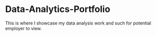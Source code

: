 # Data-Analytics-Portfolio
This is where I showcase my data analysis work and such for potential employer to view.
